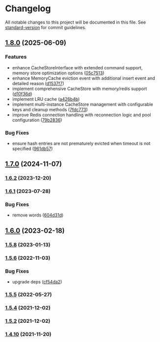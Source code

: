 # Changelog

All notable changes to this project will be documented in this file. See [standard-version](https://github.com/conventional-changelog/standard-version) for commit guidelines.

## [1.8.0](https://github.com/koatty/koatty_store/compare/v1.7.0...v1.8.0) (2025-06-09)


### Features

* enhance CacheStoreInterface with extended command support, memory store optimization options ([05c7513](https://github.com/koatty/koatty_store/commit/05c75137e45902570620a86714a260ae1f21aee9))
* enhance MemoryCache eviction event with additional insert event and detailed reason ([d1537f7](https://github.com/koatty/koatty_store/commit/d1537f70f2c8ba3aed676296575fde7f92caf9d4))
* implement comprehensive CacheStore with memory/redis support ([d10f36d](https://github.com/koatty/koatty_store/commit/d10f36d362ebb416755a6e5d10591c8d582d356b))
* implement LRU cache ([a426b4b](https://github.com/koatty/koatty_store/commit/a426b4b93e8a0e7572972e7e823f24c6f9a9e3f0))
* implement multi-instance CacheStore management with configurable keys and cleanup methods ([7fdc773](https://github.com/koatty/koatty_store/commit/7fdc77389f2e37d18659444cac82bdfc5b9cd358))
* improve Redis connection handling with reconnection logic and pool configuration ([79b2836](https://github.com/koatty/koatty_store/commit/79b2836ba3dab7fef7a094d69697e1d7d52d1e90))


### Bug Fixes

* ensure hash entries are not prematurely evicted when timeout is not specified ([961db57](https://github.com/koatty/koatty_store/commit/961db5761dd0d1ecf1e15da35ccc1e74d047d6e7))

## [1.7.0](https://github.com/koatty/koatty_store/compare/v1.6.2...v1.7.0) (2024-11-07)

### [1.6.2](https://github.com/koatty/koatty_store/compare/v1.6.1...v1.6.2) (2023-12-20)

### [1.6.1](https://github.com/koatty/koatty_store/compare/v1.6.0...v1.6.1) (2023-07-28)


### Bug Fixes

* remove words ([604d31d](https://github.com/koatty/koatty_store/commit/604d31df38814a530b32605668542821b608cb7d))

## [1.6.0](https://github.com/koatty/koatty_store/compare/v1.5.8...v1.6.0) (2023-02-18)

### [1.5.8](https://github.com/koatty/koatty_store/compare/v1.5.6...v1.5.8) (2023-01-13)

### [1.5.6](https://github.com/koatty/koatty_store/compare/v1.5.5...v1.5.6) (2022-11-03)


### Bug Fixes

* upgrade deps ([cf54da2](https://github.com/koatty/koatty_store/commit/cf54da2c9e13ba843efa44b4631f3144946ebdff))

### [1.5.5](https://github.com/koatty/koatty_store/compare/v1.5.4...v1.5.5) (2022-05-27)

### [1.5.4](https://github.com/koatty/koatty_store/compare/v1.5.2...v1.5.4) (2021-12-02)

### [1.5.2](https://github.com/koatty/koatty_store/compare/v1.4.10...v1.5.2) (2021-12-02)

### [1.4.10](https://github.com/koatty/koatty_store/compare/v1.4.8...v1.4.10) (2021-11-20)
